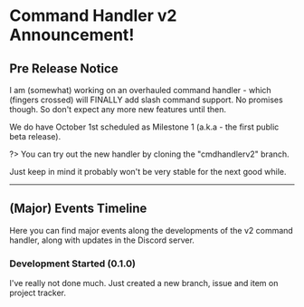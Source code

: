 # Command Handler v2 Announcement!

## Pre Release Notice
I am (somewhat) working on an overhauled command handler - which (fingers crossed) will FINALLY add slash command support. No promises though. So don't expect any more new features until then.

We do have October 1st scheduled as Milestone 1 (a.k.a - the first public beta release).

?> You can try out the new handler by cloning the "cmdhandlerv2" branch.

Just keep in mind it probably won't be very stable for the next good while.


---


## (Major) Events Timeline
Here you can find major events along the developments of the v2 command handler, along with updates in the Discord server.

### Development Started (0.1.0)
I've really not done much. Just created a new branch, issue and item on project tracker.